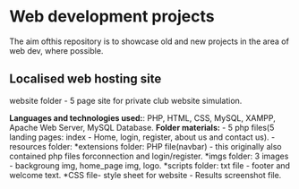 # Web development projects
The aim ofthis repository is to showcase old and new projects in the area of web dev, where possible.

## Localised web hosting site

website folder - 5 page site for private club website simulation.

**Languages and technologies used:**: PHP, HTML, CSS, MySQL, XAMPP, Apache Web Server, MySQL Database.
**Folder materials:** - 5 php files(5 landing pages: index - Home, login, register, about us and contact us).
                      - resources folder: 
                                          *extensions folder: PHP file(navbar) - this originally also contained php                                                files forconnection and login/register.
                                          *imgs folder: 3 images - backgroung img, home_page img, logo.
                                          *scripts folder: txt file - footer and welcome text.
                                          *CSS file- style sheet for website
                      - Results screenshot file.


